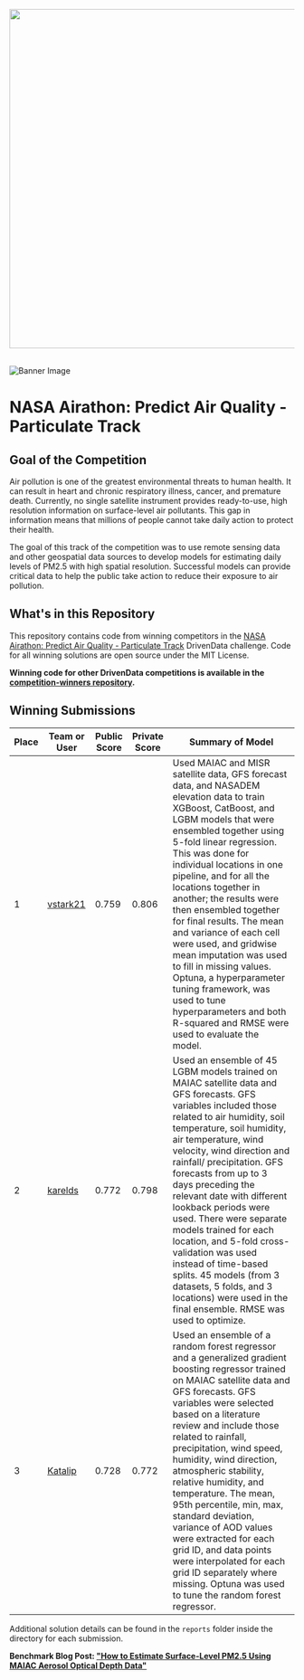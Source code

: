 
[<img src='https://s3.amazonaws.com/drivendata-public-assets/logo-white-blue.png' width='600'>](https://www.drivendata.org/)
<br><br>

![Banner Image](https://drivendata-public-assets.s3.amazonaws.com/nasa-aq-banner-web.jpg)

# NASA Airathon: Predict Air Quality - Particulate Track

## Goal of the Competition
Air pollution is one of the greatest environmental threats to human health. It can result in heart and chronic respiratory illness, cancer, and premature death. Currently, no single satellite instrument provides ready-to-use, high resolution information on surface-level air pollutants. This gap in information means that millions of people cannot take daily action to protect their health.

The goal of this track of the competition was to use remote sensing data and other geospatial data sources to develop models for estimating daily levels of PM2.5 with high spatial resolution. Successful models can provide critical data to help the public take action to reduce their exposure to air pollution.

## What's in this Repository

This repository contains code from winning competitors in the [NASA Airathon: Predict Air Quality - Particulate Track](https://www.drivendata.org/competitions/88/competition-air-quality-pm/) DrivenData challenge. Code for all winning solutions are open source under the MIT License.

**Winning code for other DrivenData competitions is available in the [competition-winners repository](https://github.com/drivendataorg/competition-winners).**

## Winning Submissions

Place |Team or User | Public Score | Private Score | Summary of Model
--- | --- | ---   | ---   | ---
1   | [vstark21](https://www.drivendata.org/users/vstark21/) | 0.759 | 0.806 | Used MAIAC and MISR satellite data, GFS forecast data, and NASADEM elevation data to train XGBoost, CatBoost, and LGBM models that were ensembled together using 5-fold linear regression. This was done for individual locations in one pipeline, and for all the locations together in another; the results were then ensembled together for final results. The mean and variance of each cell were used, and gridwise mean imputation was used to fill in missing values. Optuna, a hyperparameter tuning framework, was used to tune hyperparameters and both R-squared and RMSE were used to evaluate the model.
2   | [karelds](https://www.drivendata.org/users/karelds/) | 0.772 | 0.798 | Used an ensemble of 45 LGBM models trained on MAIAC satellite data and GFS forecasts. GFS variables included those related to air humidity, soil temperature, soil humidity, air temperature, wind velocity, wind direction and rainfall/ precipitation. GFS forecasts from up to 3 days preceding the relevant date with different lookback periods were used. There were separate models trained for each location, and 5-fold cross-validation was used instead of time-based splits. 45 models (from 3 datasets, 5 folds, and 3 locations) were used in the final ensemble. RMSE was used to optimize.
3   | [Katalip](https://www.drivendata.org/users/Katalip/) | 0.728 | 0.772 | Used an ensemble of a random forest regressor and a generalized gradient boosting regressor trained on MAIAC satellite data and GFS forecasts. GFS variables were selected based on a literature review and include those related to rainfall, precipitation, wind speed, humidity, wind direction, atmospheric stability, relative humidity, and temperature. The mean, 95th percentile, min, max, standard deviation, variance of AOD values were extracted for each grid ID, and data points were interpolated for each grid ID separately where missing. Optuna was used to tune the random forest regressor.

Additional solution details can be found in the `reports` folder inside the directory for each submission.

**Benchmark Blog Post: ["How to Estimate Surface-Level PM2.5 Using MAIAC Aerosol Optical Depth Data"](https://www.drivendata.co/blog/predict-pm25-benchmark/)**
